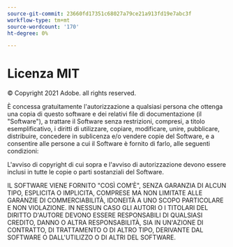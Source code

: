 ```yaml
---
source-git-commit: 23660fd17351c68027a79ce21a913fd19e7abc3f
workflow-type: tm+mt
source-wordcount: '170'
ht-degree: 0%

---
```

# Licenza MIT

© Copyright 2021 Adobe. all rights reserved.

È concessa gratuitamente l&#39;autorizzazione a qualsiasi persona che ottenga una copia di questo software e dei relativi file di documentazione (il &quot;Software&quot;), a trattare il Software senza restrizioni, compresi, a titolo esemplificativo, i diritti di utilizzare, copiare, modificare, unire, pubblicare, distribuire, concedere in sublicenza e/o vendere copie del Software, e a consentire alle persone a cui il Software è fornito di farlo, alle seguenti condizioni:

L&#39;avviso di copyright di cui sopra e l&#39;avviso di autorizzazione devono essere inclusi in tutte le copie o parti sostanziali del Software.

IL SOFTWARE VIENE FORNITO &quot;COSÌ COM’È&quot;, SENZA GARANZIA DI ALCUN TIPO, ESPLICITA O IMPLICITA, COMPRESE MA NON LIMITATE ALLE GARANZIE DI COMMERCIABILITÀ, IDONEITÀ A UNO SCOPO PARTICOLARE E NON VIOLAZIONE. IN NESSUN CASO GLI AUTORI O I TITOLARI DEL DIRITTO D&#39;AUTORE DEVONO ESSERE RESPONSABILI DI QUALSIASI CREDITO, DANNO O ALTRA RESPONSABILITÀ, SIA IN UN&#39;AZIONE DI CONTRATTO, DI TRATTAMENTO O DI ALTRO TIPO, DERIVANTE DAL SOFTWARE O DALL&#39;UTILIZZO O DI ALTRI DEL SOFTWARE.
